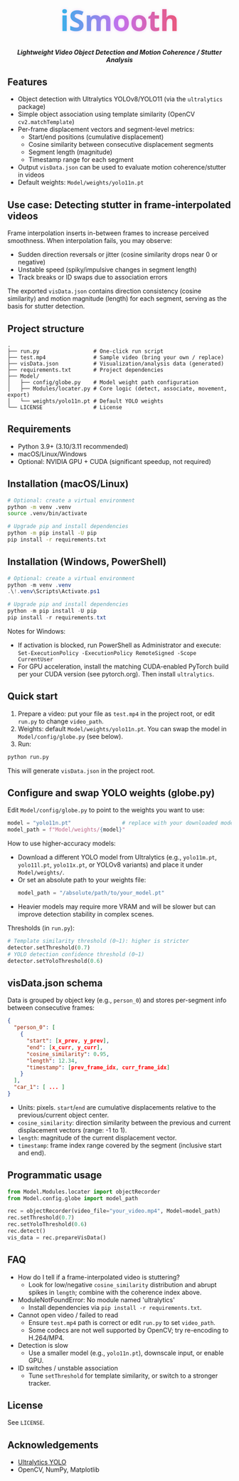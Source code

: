 <p align="center">
  <span style="font-family: system-ui, -apple-system, Segoe UI, Roboto, Ubuntu, Cantarell, Noto Sans, Arial, sans-serif; font-size: 64px; font-weight: 800; background: linear-gradient(90deg, #12c2e9, #c471ed, #f64f59); -webkit-background-clip: text; background-clip: text; color: transparent; text-shadow: 0 0 6px rgba(196, 113, 237, 0.3);">iSmooth</span>
</p>
<h5 align="center">Lightweight Video Object Detection and Motion Coherence / Stutter Analysis</h5>

## Features

- Object detection with Ultralytics YOLOv8/YOLO11 (via the `ultralytics` package)
- Simple object association using template similarity (OpenCV `cv2.matchTemplate`)
- Per-frame displacement vectors and segment-level metrics:
  - Start/end positions (cumulative displacement)
  - Cosine similarity between consecutive displacement segments
  - Segment length (magnitude)
  - Timestamp range for each segment
- Output `visData.json` can be used to evaluate motion coherence/stutter in videos
- Default weights: `Model/weights/yolo11n.pt`

## Use case: Detecting stutter in frame-interpolated videos

Frame interpolation inserts in-between frames to increase perceived smoothness. When interpolation fails, you may observe:

- Sudden direction reversals or jitter (cosine similarity drops near 0 or negative)
- Unstable speed (spiky/impulsive changes in segment length)
- Track breaks or ID swaps due to association errors

The exported `visData.json` contains direction consistency (cosine similarity) and motion magnitude (length) for each segment, serving as the basis for stutter detection.

## Project structure

```
.
├── run.py                 # One-click run script
├── test.mp4               # Sample video (bring your own / replace)
├── visData.json           # Visualization/analysis data (generated)
├── requirements.txt       # Project dependencies
├── Model/
│   ├── config/globe.py    # Model weight path configuration
│   ├── Modules/locater.py # Core logic (detect, associate, movement, export)
│   └── weights/yolo11n.pt # Default YOLO weights
└── LICENSE                # License
```

## Requirements

- Python 3.9+ (3.10/3.11 recommended)
- macOS/Linux/Windows
- Optional: NVIDIA GPU + CUDA (significant speedup, not required)

## Installation (macOS/Linux)

```bash
# Optional: create a virtual environment
python -m venv .venv
source .venv/bin/activate

# Upgrade pip and install dependencies
python -m pip install -U pip
pip install -r requirements.txt
```

## Installation (Windows, PowerShell)

```powershell
# Optional: create a virtual environment
python -m venv .venv
.\!.venv\Scripts\Activate.ps1

# Upgrade pip and install dependencies
python -m pip install -U pip
pip install -r requirements.txt
```

Notes for Windows:

- If activation is blocked, run PowerShell as Administrator and execute:
  `Set-ExecutionPolicy -ExecutionPolicy RemoteSigned -Scope CurrentUser`
- For GPU acceleration, install the matching CUDA-enabled PyTorch build per your CUDA version (see pytorch.org). Then install `ultralytics`.

## Quick start

1) Prepare a video: put your file as `test.mp4` in the project root, or edit `run.py` to change `video_path`.
2) Weights: default `Model/weights/yolo11n.pt`. You can swap the model in `Model/config/globe.py` (see below).
3) Run:

```bash
python run.py
```

This will generate `visData.json` in the project root.

## Configure and swap YOLO weights (globe.py)

Edit `Model/config/globe.py` to point to the weights you want to use:

```python
model = "yolo11n.pt"                # replace with your downloaded model, e.g. "yolo11m.pt", "yolo11x.pt", or a custom .pt
model_path = f"Model/weights/{model}"
```

How to use higher-accuracy models:

- Download a different YOLO model from Ultralytics (e.g., `yolo11m.pt`, `yolo11l.pt`, `yolo11x.pt`, or YOLOv8 variants) and place it under `Model/weights/`.
- Or set an absolute path to your weights file:
  ```python
  model_path = "/absolute/path/to/your_model.pt"
  ```
- Heavier models may require more VRAM and will be slower but can improve detection stability in complex scenes.

Thresholds (in `run.py`):

```python
# Template similarity threshold (0~1): higher is stricter
detector.setThreshold(0.7)
# YOLO detection confidence threshold (0~1)
detector.setYoloThreshold(0.6)
```

## visData.json schema

Data is grouped by object key (e.g., `person_0`) and stores per-segment info between consecutive frames:

```json
{
  "person_0": [
    {
      "start": [x_prev, y_prev],
      "end": [x_curr, y_curr],
      "cosine_similarity": 0.95,
      "length": 12.34,
      "timestamp": [prev_frame_idx, curr_frame_idx]
    }
  ],
  "car_1": [ ... ]
}
```

- Units: pixels. `start`/`end` are cumulative displacements relative to the previous/current object center.
- `cosine_similarity`: direction similarity between the previous and current displacement vectors (range: -1 to 1).
- `length`: magnitude of the current displacement vector.
- `timestamp`: frame index range covered by the segment (inclusive start and end).

## Programmatic usage

```python
from Model.Modules.locater import objectRecorder
from Model.config.globe import model_path

rec = objectRecorder(video_file="your_video.mp4", Model=model_path)
rec.setThreshold(0.7)
rec.setYoloThreshold(0.6)
rec.detect()
vis_data = rec.prepareVisData()
```

## FAQ

- How do I tell if a frame-interpolated video is stuttering?
  - Look for low/negative `cosine_similarity` distribution and abrupt spikes in `length`; combine with the coherence index above.
- ModuleNotFoundError: No module named 'ultralytics'
  - Install dependencies via `pip install -r requirements.txt`.
- Cannot open video / failed to read
  - Ensure `test.mp4` path is correct or edit `run.py` to set `video_path`.
  - Some codecs are not well supported by OpenCV; try re-encoding to H.264/MP4.
- Detection is slow
  - Use a smaller model (e.g., `yolo11n.pt`), downscale input, or enable GPU.
- ID switches / unstable association
  - Tune `setThreshold` for template similarity, or switch to a stronger tracker.

## License

See `LICENSE`.

## Acknowledgements

- [Ultralytics YOLO](https://github.com/ultralytics/ultralytics)
- OpenCV, NumPy, Matplotlib
